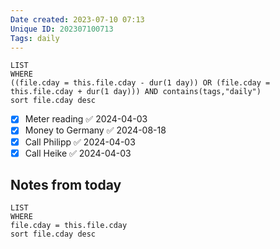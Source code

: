 ```yaml
---
Date created: 2023-07-10 07:13
Unique ID: 202307100713
Tags: daily
---
```

``` dataview
LIST
WHERE 
((file.cday = this.file.cday - dur(1 day)) OR (file.cday = this.file.cday + dur(1 day))) AND contains(tags,"daily")
sort file.cday desc
```
- [x] Meter reading ✅ 2024-04-03
- [x] Money to Germany ✅ 2024-08-18
- [x] Call Philipp ✅ 2024-04-03
- [x] Call Heike ✅ 2024-04-03
## Notes from today
``` dataview
LIST
WHERE 
file.cday = this.file.cday
sort file.cday desc
```
